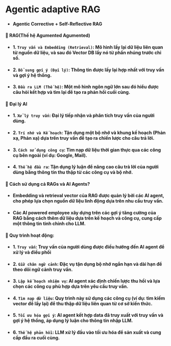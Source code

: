 # Agentic adaptive RAG
- #### Agentic Corrective + Self-Reflective RAG

#### 📌 RAG(Thế hệ Agumented Agumented)
- #### 1. `Truy vấn và Embedding (Retrieval)`: Mô hình lấy lại dữ liệu liên quan từ nguồn dữ liệu, và sau đó Vector DB lấy nó từ phần nhúng trước chỉ số.
- #### 2. `Bổ sung gợi ý (Đại lý)`: Thông tin được lấy lại hợp nhất với truy vấn và gợi ý hệ thống.
- #### 3. `Đầu ra LLM (Thế hệ)`: Một mô hình ngôn ngữ lớn sau đó hiểu được câu hỏi kết hợp và tìm lại để tạo ra phản hồi cuối cùng.

#### 📌 Đại lý AI
- #### 1. `Xử lý truy vấn`: Đại lý tiếp nhận và phân tích truy vấn của người dùng.
- #### 2. `Trí nhớ và Kế hoạch`: Tận dụng một bộ nhớ và khung kế hoạch (Phản xạ, Phản xạ) dựa trên truy vấn để tạo ra chiến lược cho câu trả lời.
- #### 3. `Cách sử dụng công cụ`: Tìm nạp dữ liệu thời gian thực qua các công cụ bên ngoài (ví dụ: Google, Mail).
- #### 4. `Thế hệ đầu ra`: Tận dụng lý luận để nâng cao câu trả lời của người dùng bằng thông tin thu thập từ các công cụ và bộ nhớ.

#### 📌 Cách sử dụng cả RAGs và AI Agents?
- #### Embedding và retrieval vector của RAG được quản lý bởi các AI agent, cho phép lựa chọn nguồn dữ liệu linh động dựa trên nhu cầu truy vấn.
- #### Các AI powered employee xây dựng trên các gợi ý tăng cường của RAG bằng cách thêm dữ liệu dựa trên kế hoạch và công cụ, cung cấp một thông tin tinh chỉnh cho LLM.

#### 🧵 Quy trình hoạt động:
- #### 1. `Truy vấn`: Truy vấn của người dùng được điều hướng đến AI agent để xử lý và điều phối
- #### 2. `Giữ chân ngữ cảnh`: Đặc vụ tận dụng bộ nhớ ngắn hạn và dài hạn để theo dõi ngữ cảnh truy vấn.
- #### 3. `Lập kế hoạch nhiệm vụ`: AI agent xác định chiến lược thu hồi và lựa chọn các công cụ phù hợp dựa trên yêu cầu truy vấn.
- #### 4. `Tìm nạp dữ liệu`: Quy trình này sử dụng các công cụ (ví dụ: tìm kiếm vector để lấy lại) để thu thập dữ liệu liên quan từ cơ sở kiến thức.
- #### 5. `Tối ưu hóa gợi ý`: AI agent kết hợp data đã truy xuất với truy vấn và gợi ý hệ thống, áp dụng lý luận cho thông tin nhập LLM.
- #### 6. `Thế hệ phản hồi`: LLM xử lý đầu vào tối ưu hóa để sản xuất và cung cấp đầu ra cuối cùng.
